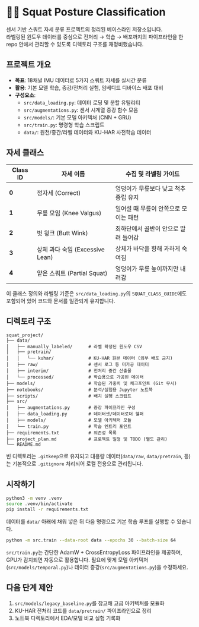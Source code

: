 # 🏋️‍♂️ Squat Posture Classification

센서 기반 스쿼트 자세 분류 프로젝트의 정리된 베이스라인 저장소입니다.  
라벨링된 윈도우 데이터를 중심으로 전처리 → 학습 → 배포까지의 파이프라인을 한 repo 안에서 관리할 수 있도록 디렉토리 구조를 재정비했습니다.

## 프로젝트 개요

- **목표**: 18채널 IMU 데이터로 5가지 스쿼트 자세를 실시간 분류
- **활용**: 기본 모델 학습, 증강/전처리 실험, 임베디드 디바이스 배포 대비
- **구성요소**:
  - `src/data_loading.py`: 데이터 로딩 및 분할 유틸리티
  - `src/augmentations.py`: 센서 시계열 증강 함수 모음
  - `src/models/`: 기본 모델 아키텍처 (CNN + GRU)
  - `src/train.py`: 명령형 학습 스크립트
  - `data/`: 원천/중간/라벨 데이터와 KU-HAR 사전학습 데이터

## 자세 클래스

| Class ID | 자세 이름 | 수집 및 라벨링 가이드 |
|----------|-----------|-----------------------|
| **0** | 정자세 (Correct) | 엉덩이가 무릎보다 낮고 척추 중립 유지 |
| **1** | 무릎 모임 (Knee Valgus) | 일어설 때 무릎이 안쪽으로 모이는 패턴 |
| **2** | 벗 윙크 (Butt Wink) | 최하단에서 골반이 안으로 말려 들어감 |
| **3** | 상체 과다 숙임 (Excessive Lean) | 상체가 바닥을 향해 과하게 숙여짐 |
| **4** | 얕은 스쿼트 (Partial Squat) | 엉덩이가 무릎 높이까지만 내려감 |

이 클래스 정의와 라벨링 기준은 `src/data_loading.py`의 `SQUAT_CLASS_GUIDE`에도 포함되어 있어 코드와 문서를 일관되게 유지합니다.

## 디렉토리 구조

```
squat_project/
├── data/
│   ├── manually_labeled/      # 라벨 확정된 윈도우 CSV
│   ├── pretrain/
│   │   └── kuhar/             # KU-HAR 원본 데이터 (외부 배포 금지)
│   ├── raw/                   # 센서 로그 등 미가공 데이터
│   ├── interim/               # 전처리 중간 산출물
│   └── processed/             # 학습용으로 가공된 데이터
├── models/                    # 학습된 가중치 및 체크포인트 (Git 무시)
├── notebooks/                 # 분석/실험용 Jupyter 노트북
├── scripts/                   # 배치 실행 스크립트
├── src/
│   ├── augmentations.py       # 증강 파이프라인 구성
│   ├── data_loading.py        # 데이터셋/데이터로더 헬퍼
│   ├── models/                # 모델 아키텍처 모듈
│   └── train.py               # 학습 엔트리 포인트
├── requirements.txt           # 의존성 목록
├── project_plan.md            # 프로젝트 일정 및 TODO (별도 관리)
└── README.md
```

빈 디렉토리는 `.gitkeep`으로 유지되고 대용량 데이터(`data/raw`, `data/pretrain`, 등)는 기본적으로 `.gitignore` 처리되어 로컬 전용으로 관리됩니다.

## 시작하기

```bash
python3 -m venv .venv
source .venv/bin/activate
pip install -r requirements.txt
```

데이터를 `data/` 아래에 채워 넣은 뒤 다음 명령으로 기본 학습 루프를 실행할 수 있습니다.

```bash
python -m src.train --data-root data --epochs 30 --batch-size 64
```

`src/train.py`는 간단한 AdamW + CrossEntropyLoss 파이프라인을 제공하며, GPU가 감지되면 자동으로 활용합니다. 필요에 맞게 모델 아키텍처(`src/models/temporal.py`)나 데이터 증강(`src/augmentations.py`)을 수정하세요.

## 다음 단계 제안

1. `src/models/legacy_baseline.py`를 참고해 고급 아키텍처를 모듈화
2. KU-HAR 전처리 코드를 `data/pretrain/` 파이프라인으로 정리
3. 노트북 디렉토리에서 EDA/모델 비교 실험 기록화
